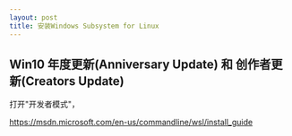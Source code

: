 ```yaml
---
layout: post
title: 安装Windows Subsystem for Linux
---
```


## Win10 年度更新(Anniversary Update) 和 创作者更新(Creators Update)

打开"开发者模式"，

https://msdn.microsoft.com/en-us/commandline/wsl/install_guide
